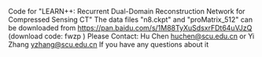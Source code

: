 Code for "LEARN++: Recurrent Dual-Domain Reconstruction Network for Compressed Sensing CT"
The data files "n8.ckpt" and "proMatrix_512" can be downloaded from https://pan.baidu.com/s/1M88TyXuSdsxrFDt64uVJzQ (download code: fwzp )
Please Contact:
Hu Chen huchen@scu.edu.cn or Yi Zhang yzhang@scu.edu.cn If you have any questions about it
